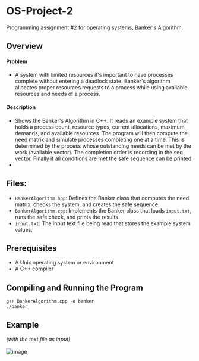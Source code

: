 # OS-Project-2
Programming assignment #2 for operating systems, Banker's Algorithm.

## Overview
#### Problem
- A system with limited resources it's important to have processes complete without entering a deadlock state. Banker's algorithm allocates proper resources requests to a process while using available resources and needs of a process.
#### Description
- Shows the Banker's Algorithm in C++. It reads an example system that holds a process count, resource types, current allocations, maximum demands, and available resources. The program will then compute the need matrix and simulate processes completing one at a time. This is determined by the process whose outstanding needs can be met by the work (available vector). The completion order is recording in the seq vector. Finally if all conditions are met the safe sequence can be printed.
- 
## Files:
- `BankerAlgorithm.hpp`: Defines the Banker class that computes the need matrix, checks the system, and creates the safe sequence.
- `BankerAlgorithm.cpp`: Implements the Banker class that loads `input.txt`, runs the safe check, and prints the results.
- `input.txt`: The input text file being read that stores the example system values.

## Prerequisites
- A Unix operating system or environment
- A C++ compiler

## Compiling and Running the Program
`g++ BankerAlgorithm.cpp -o banker` </br>
`./banker`
## Example
<i>(with the text file as input)</i></br></br>
![image](https://github.com/user-attachments/assets/4ed9a256-66d0-43c7-9046-5940b2be80c9)
